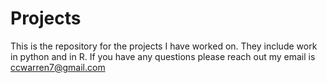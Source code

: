 # Projects
This is the repository for the projects I have worked on. They include work in python and in R. If you have any questions please reach out my email is ccwarren7@gmail.com
